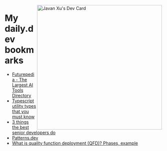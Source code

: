 
<a href="https://app.daily.dev/JavanXU"><img align="right" src="https://api.daily.dev/devcards/e45a150971844cd6959a94bb94e861ea.png?r=quw" width="400" alt="Javan Xu's Dev Card"/></a>

# My daily.dev bookmarks
<!-- daily.dev BOOKMARKS:START -->
- [Futurepedia - The Largest AI Tools Directory](https://app.daily.dev/posts/Tt4U22F28?utm_source=rss&utm_medium=bookmarks&utm_campaign=6ueXw3FRNQzpNtewCDbI6)
- [Typescript utility types that you must know](https://app.daily.dev/posts/FaHbH1Oaz?utm_source=rss&utm_medium=bookmarks&utm_campaign=6ueXw3FRNQzpNtewCDbI6)
- [3 things the best senior developers do](https://app.daily.dev/posts/xVr1YK03B?utm_source=rss&utm_medium=bookmarks&utm_campaign=6ueXw3FRNQzpNtewCDbI6)
- [Patterns.dev](https://app.daily.dev/posts/WRJzJ5ycD?utm_source=rss&utm_medium=bookmarks&utm_campaign=6ueXw3FRNQzpNtewCDbI6)
- [What is quality function deployment &lpar;QFD&rpar;? Phases, example](https://app.daily.dev/posts/DxwlQFMs9?utm_source=rss&utm_medium=bookmarks&utm_campaign=6ueXw3FRNQzpNtewCDbI6)
<!-- daily.dev BOOKMARKS:END -->
